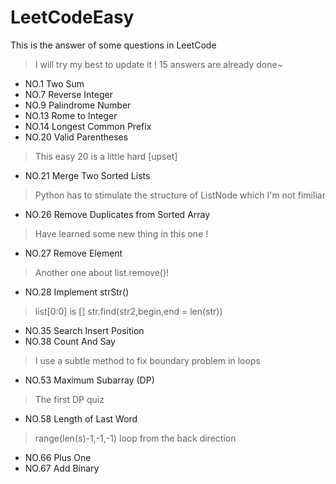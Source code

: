 # LeetCodeEasy
This is the answer of some questions in LeetCode  
> I will try my best to update it !
15 answers are already done~
* NO.1 Two Sum  
* NO.7 Reverse Integer  
* NO.9 Palindrome Number  
* NO.13 Rome to Integer  
* NO.14 Longest Common Prefix  
* NO.20 Valid Parentheses  
> This easy 20 is a little hard \[upset\]
* NO.21 Merge Two Sorted Lists
> Python has to stimulate the structure of ListNode which I'm not fimiliar
* NO.26 Remove Duplicates from Sorted Array
> Have learned some new thing in this one !
* NO.27 Remove Element
> Another one about list.remove()!
* NO.28 Implement strStr()
> list[0:0] is []
> str.find(str2,begin,end = len(str))
* NO.35 Search Insert Position
* NO.38 Count And Say
> I use a subtle method to fix boundary problem in loops
* NO.53 Maximum Subarray (DP)
> The first DP quiz
* NO.58 Length of Last Word
> range(len(s)-1,-1,-1) loop from the back direction
* NO.66 Plus One
* NO.67 Add Binary